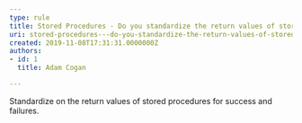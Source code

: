 ```yaml
---
type: rule
title: Stored Procedures - Do you standardize the return values of stored procedures for success and failures?
uri: stored-procedures---do-you-standardize-the-return-values-of-stored-procedures-for-success-and-failures
created: 2019-11-08T17:31:31.0000000Z
authors:
- id: 1
  title: Adam Cogan

---
```


Standardize on the return values of stored procedures for success and failures.​​
